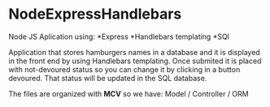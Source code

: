 # NodeExpressHandlebars

Node JS Aplication using:
*Express
*Handlebars templating
*SQl

Application that stores hamburgers names in a database and it is displayed in the front end by using Handlebars templating. Once submited it is placed with not-devoured status so you can change it by clicking in a button devoured. That status will be updated in the SQL database.

The files are organized with **MCV** so we have: Model / Controller / ORM
